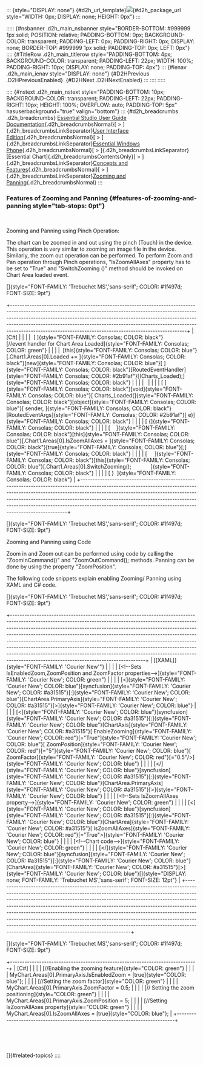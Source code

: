 ::: {style="DISPLAY: none"}
[](ms-xhelp:///?Id=d2h_url_template){#d2h_url_template}![](!package_url!){#d2h_package_url style="WIDTH: 0px; DISPLAY: none; HEIGHT: 0px"}
:::

::::: {#nsbanner .d2h_main_nsbanner style="BORDER-BOTTOM: #999999 1px solid; POSITION: relative; PADDING-BOTTOM: 0px; BACKGROUND-COLOR: transparent; PADDING-LEFT: 0px; PADDING-RIGHT: 0px; DISPLAY: none; BORDER-TOP: #999999 1px solid; PADDING-TOP: 0px; LEFT: 0px"}
:::: {#TitleRow .d2h_main_titlerow style="PADDING-BOTTOM: 4px; BACKGROUND-COLOR: transparent; PADDING-LEFT: 22px; WIDTH: 100%; PADDING-RIGHT: 10px; DISPLAY: none; PADDING-TOP: 4px"}
::: {#ienav .d2h_main_ienav style="DISPLAY: none"}
[](ms-xhelp:///?Id=2868f9a0-1d24-4a4c-a304-57f6955e53d2){#D2HPrevious .D2HPreviousEnabled}  [](ms-xhelp:///?Id=0ed1e887-3ff6-4f63-ada4-d9bcdcaeda20){#D2HNext .D2HNextEnabled}
:::
::::
:::::

:::: {#nstext .d2h_main_nstext style="PADDING-BOTTOM: 10px; BACKGROUND-COLOR: transparent; PADDING-LEFT: 22px; PADDING-RIGHT: 10px; HEIGHT: 100%; OVERFLOW: auto; PADDING-TOP: 5px" hasuserbackground="true" valign="bottom"}
::: {#d2h_breadcrumbs .d2h_breadcrumbs}
[Essential Studio User Guide Documentation](ms-xhelp:///?Id=12457748-09e3-4d74-a240-8e049cedf030){.d2h_breadcrumbsNormal}[ \> ]{.d2h_breadcrumbsLinkSeparator}[User Interface Edition](ms-xhelp:///?Id=c29296b7-531c-413b-a0ec-488ca1f7f669){.d2h_breadcrumbsNormal}[ \> ]{.d2h_breadcrumbsLinkSeparator}[Essential Windows Phone](ms-xhelp:///?Id=5ea1999c-4eff-4775-b84e-407dc825f555){.d2h_breadcrumbsNormal}[ \> ]{.d2h_breadcrumbsLinkSeparator}[Essential Chart]{.d2h_breadcrumbsContentsOnly}[ \> ]{.d2h_breadcrumbsLinkSeparator}[Concepts and Features](ms-xhelp:///?Id=080edead-2400-410b-a7ad-9155e5f1ae92){.d2h_breadcrumbsNormal}[ \> ]{.d2h_breadcrumbsLinkSeparator}[Zooming and Panning](ms-xhelp:///?Id=bd86d3bc-43e8-4ff9-9c2a-21d45cb76a94){.d2h_breadcrumbsNormal}
:::

### Features of Zooming and Panning {#features-of-zooming-and-panning style="tab-stops: 0pt"}

 

Zooming and Panning using Pinch Operation:

The chart can be zoomed in and out using the pinch (Touch) in the device. This operation is very similar to zooming an image file in the device. Similarly, the zoom out operation can be performed. To perform Zoom and Pan operation through Pinch operations, "IsZoomAllAxes" property has to be set to "True" and "SwitchZooming ()" method should be invoked on Chart Area loaded event.

[]{style="FONT-FAMILY: 'Trebuchet MS','sans-serif'; COLOR: #1f497d; FONT-SIZE: 9pt"} 

+------------------------------------------------------------------------------------------------------------------------------------------------------------------------------------------------------------------------------------------------------------------------------------------------------------------------------------------------------------------------------------------------+
| \[C#\]                                                                                                                                                                                                                                                                                                                                                                                         |
|                                                                                                                                                                                                                                                                                                                                                                                                |
|  [ ]{style="FONT-FAMILY: Consolas; COLOR: black"}[//event handler for Chart Area Loaded]{style="FONT-FAMILY: Consolas; COLOR: green"}                                                                                                                                                                                                                                                          |
|                                                                                                                                                                                                                                                                                                                                                                                                |
|  [this]{style="FONT-FAMILY: Consolas; COLOR: blue"}[.Chart1.Areas\[0\].Loaded += ]{style="FONT-FAMILY: Consolas; COLOR: black"}[new]{style="FONT-FAMILY: Consolas; COLOR: blue"}[ ]{style="FONT-FAMILY: Consolas; COLOR: black"}[RoutedEventHandler]{style="FONT-FAMILY: Consolas; COLOR: #2b91af"}[(Charts_Loaded);]{style="FONT-FAMILY: Consolas; COLOR: black"}                             |
|                                                                                                                                                                                                                                                                                                                                                                                                |
|                                                                                                                                                                                                                                                                                                                                                                                                |
|                                                                                                                                                                                                                                                                                                                                                                                                |
| [ ]{style="FONT-FAMILY: Consolas; COLOR: black"}[void]{style="FONT-FAMILY: Consolas; COLOR: blue"}[ Charts_Loaded(]{style="FONT-FAMILY: Consolas; COLOR: black"}[object]{style="FONT-FAMILY: Consolas; COLOR: blue"}[ sender, ]{style="FONT-FAMILY: Consolas; COLOR: black"}[RoutedEventArgs]{style="FONT-FAMILY: Consolas; COLOR: #2b91af"}[ e)]{style="FONT-FAMILY: Consolas; COLOR: black"} |
|                                                                                                                                                                                                                                                                                                                                                                                                |
| [ {]{style="FONT-FAMILY: Consolas; COLOR: black"}                                                                                                                                                                                                                                                                                                                                              |
|                                                                                                                                                                                                                                                                                                                                                                                                |
| [    ]{style="FONT-FAMILY: Consolas; COLOR: black"}[this]{style="FONT-FAMILY: Consolas; COLOR: blue"}[.Chart1.Areas\[0\].IsZoomAllAxes = ]{style="FONT-FAMILY: Consolas; COLOR: black"}[true]{style="FONT-FAMILY: Consolas; COLOR: blue"}[;]{style="FONT-FAMILY: Consolas; COLOR: black"}                                                                                                      |
|                                                                                                                                                                                                                                                                                                                                                                                                |
| [     ]{style="FONT-FAMILY: Consolas; COLOR: black"}[this]{style="FONT-FAMILY: Consolas; COLOR: blue"}[.Chart1.Areas\[0\].SwitchZooming();             ]{style="FONT-FAMILY: Consolas; COLOR: black"}                                                                                                                                                                                          |
|                                                                                                                                                                                                                                                                                                                                                                                                |
| [ }  ]{style="FONT-FAMILY: Consolas; COLOR: black"}                                                                                                                                                                                                                                                                                                                                            |
+------------------------------------------------------------------------------------------------------------------------------------------------------------------------------------------------------------------------------------------------------------------------------------------------------------------------------------------------------------------------------------------------+

[]{style="FONT-FAMILY: 'Trebuchet MS','sans-serif'; COLOR: #1f497d; FONT-SIZE: 9pt"} 

Zooming and Panning using Code

Zoom in and Zoom out can be performed using code by calling the "ZoomInCommand()" and "ZoomOutCommand(); methods. Panning can be done by using the property "ZoomPosition".

The following code snippets explain enabling Zooming/ Panning using XAML and C# code.

[]{style="FONT-FAMILY: 'Trebuchet MS','sans-serif'; COLOR: #1f497d; FONT-SIZE: 9pt"} 

+-------------------------------------------------------------------------------------------------------------------------------------------------------------------------------------------------------------------------------------------------------------------------------------------------------------------------------------------------------------------------------------------------------------------------------------------------------------------------------------------------------------------------------------------------------------------------------------------------------------------------+
| [\[XAML\]]{style="FONT-FAMILY: 'Courier New'"}                                                                                                                                                                                                                                                                                                                                                                                                                                                                                                                                                                          |
|                                                                                                                                                                                                                                                                                                                                                                                                                                                                                                                                                                                                                         |
| [\<!\--Sets IsEnabledZoom,ZoomPosition and ZoomFactor properties\--\>]{style="FONT-FAMILY: 'Courier New'; COLOR: green"}                                                                                                                                                                                                                                                                                                                                                                                                                                                                                                |
|                                                                                                                                                                                                                                                                                                                                                                                                                                                                                                                                                                                                                         |
| [\<]{style="FONT-FAMILY: 'Courier New'; COLOR: blue"}[syncfusion]{style="FONT-FAMILY: 'Courier New'; COLOR: #a31515"}[:]{style="FONT-FAMILY: 'Courier New'; COLOR: blue"}[ChartArea.PrimaryAxis]{style="FONT-FAMILY: 'Courier New'; COLOR: #a31515"}[\>]{style="FONT-FAMILY: 'Courier New'; COLOR: blue"}                                                                                                                                                                                                                                                                                                               |
|                                                                                                                                                                                                                                                                                                                                                                                                                                                                                                                                                                                                                         |
| [\<]{style="FONT-FAMILY: 'Courier New'; COLOR: blue"}[syncfusion]{style="FONT-FAMILY: 'Courier New'; COLOR: #a31515"}[:]{style="FONT-FAMILY: 'Courier New'; COLOR: blue"}[ChartAxis]{style="FONT-FAMILY: 'Courier New'; COLOR: #a31515"}[ EnableZooming]{style="FONT-FAMILY: 'Courier New'; COLOR: red"}[=\"True\"]{style="FONT-FAMILY: 'Courier New'; COLOR: blue"}[ ZoomPosition]{style="FONT-FAMILY: 'Courier New'; COLOR: red"}[=\"5\"]{style="FONT-FAMILY: 'Courier New'; COLOR: blue"}[ ZoomFactor]{style="FONT-FAMILY: 'Courier New'; COLOR: red"}[=\"0.5\"/\>]{style="FONT-FAMILY: 'Courier New'; COLOR: blue"} |
|                                                                                                                                                                                                                                                                                                                                                                                                                                                                                                                                                                                                                         |
| [\</]{style="FONT-FAMILY: 'Courier New'; COLOR: blue"}[syncfusion]{style="FONT-FAMILY: 'Courier New'; COLOR: #a31515"}[:]{style="FONT-FAMILY: 'Courier New'; COLOR: blue"}[ChartArea.PrimaryAxis]{style="FONT-FAMILY: 'Courier New'; COLOR: #a31515"}[\>]{style="FONT-FAMILY: 'Courier New'; COLOR: blue"}                                                                                                                                                                                                                                                                                                              |
|                                                                                                                                                                                                                                                                                                                                                                                                                                                                                                                                                                                                                         |
| [\<!\--Sets IsZoomAllAxes property\--\>]{style="FONT-FAMILY: 'Courier New'; COLOR: green"}                                                                                                                                                                                                                                                                                                                                                                                                                                                                                                                              |
|                                                                                                                                                                                                                                                                                                                                                                                                                                                                                                                                                                                                                         |
| [\<]{style="FONT-FAMILY: 'Courier New'; COLOR: blue"}[syncfusion]{style="FONT-FAMILY: 'Courier New'; COLOR: #a31515"}[:]{style="FONT-FAMILY: 'Courier New'; COLOR: blue"}[ChartArea]{style="FONT-FAMILY: 'Courier New'; COLOR: #a31515"}[ IsZoomAllAxes]{style="FONT-FAMILY: 'Courier New'; COLOR: red"}[=\"True\"\>]{style="FONT-FAMILY: 'Courier New'; COLOR: blue"}                                                                                                                                                                                                                                                  |
|                                                                                                                                                                                                                                                                                                                                                                                                                                                                                                                                                                                                                         |
| [\<!\--Chart code\--\>]{style="FONT-FAMILY: 'Courier New'; COLOR: green"}                                                                                                                                                                                                                                                                                                                                                                                                                                                                                                                                               |
|                                                                                                                                                                                                                                                                                                                                                                                                                                                                                                                                                                                                                         |
| [\</]{style="FONT-FAMILY: 'Courier New'; COLOR: blue"}[syncfusion]{style="FONT-FAMILY: 'Courier New'; COLOR: #a31515"}[:]{style="FONT-FAMILY: 'Courier New'; COLOR: blue"}[ChartArea]{style="FONT-FAMILY: 'Courier New'; COLOR: #a31515"}[\>]{style="FONT-FAMILY: 'Courier New'; COLOR: blue"}[]{style="DISPLAY: none; FONT-FAMILY: 'Trebuchet MS','sans-serif'; FONT-SIZE: 12pt"}                                                                                                                                                                                                                                      |
+-------------------------------------------------------------------------------------------------------------------------------------------------------------------------------------------------------------------------------------------------------------------------------------------------------------------------------------------------------------------------------------------------------------------------------------------------------------------------------------------------------------------------------------------------------------------------------------------------------------------------+

[]{style="FONT-FAMILY: 'Trebuchet MS','sans-serif'; COLOR: #1f497d; FONT-SIZE: 9pt"} 

+-----------------------------------------------------------------------------+
| \[C#\]                                                                      |
|                                                                             |
| [//Enabling the zooming feature]{style="COLOR: green"}                      |
|                                                                             |
| MyChart.Areas\[0\].PrimaryAxis.IsEnabledZoom = [true]{style="COLOR: blue"}; |
|                                                                             |
| [//Setting the zoom factor]{style="COLOR: green"}                           |
|                                                                             |
| MyChart.Areas\[0\].PrimaryAxis.ZoomFactor = 0.5;                            |
|                                                                             |
| [// Setting the zoom positioning]{style="COLOR: green"}                     |
|                                                                             |
| MyChart.Areas\[0\].PrimaryAxis.ZoomPosition = 5;                            |
|                                                                             |
| [//Setting IsZoomAllAxes property]{style="COLOR: green"}                    |
|                                                                             |
| MyChart.Areas\[0\].IsZoomAllAxes = [true]{style="COLOR: blue"};             |
+-----------------------------------------------------------------------------+

 

 

[]{#related-topics}
::::
